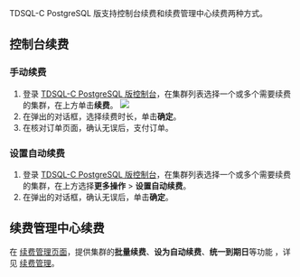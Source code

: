 
TDSQL-C PostgreSQL 版支持控制台续费和续费管理中心续费两种方式。

## 控制台续费
### 手动续费
1. 登录  [TDSQL-C PostgreSQL 版控制台](https://console.cloud.tencent.com/cynosdb?dbType=POSTGRESQL)，在集群列表选择一个或多个需要续费的集群，在上方单击**续费**。
![](https://qcloudimg.tencent-cloud.cn/raw/b680e29bc2799cf948ea8e1937d6e214.png)
2. 在弹出的对话框，选择续费时长，单击**确定**。
3. 在核对订单页面，确认无误后，支付订单。

### 设置自动续费
1. 登录  [TDSQL-C PostgreSQL 版控制台](https://console.cloud.tencent.com/cynosdb?dbType=POSTGRESQL)，在集群列表选择一个或多个需要续费的集群，在上方选择**更多操作** > **设置自动续费**。
2. 在弹出的对话框，确认无误后，单击**确定**。

## 续费管理中心续费
在 [续费管理页面](https://console.cloud.tencent.com/account/renewal)，提供集群的**批量续费**、**设为自动续费**、**统一到期日**等功能 ，详见 [续费管理](https://cloud.tencent.com/document/product/555/7454)。

